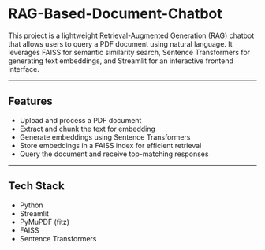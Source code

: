 # RAG-Based-Document-Chatbot

This project is a lightweight Retrieval-Augmented Generation (RAG) chatbot that allows users to query a PDF document using natural language. It leverages FAISS for semantic similarity search, Sentence Transformers for generating text embeddings, and Streamlit for an interactive frontend interface.

---

## Features

- Upload and process a PDF document
- Extract and chunk the text for embedding
- Generate embeddings using Sentence Transformers
- Store embeddings in a FAISS index for efficient retrieval
- Query the document and receive top-matching responses

---

## Tech Stack

- Python
- Streamlit
- PyMuPDF (fitz)
- FAISS
- Sentence Transformers
